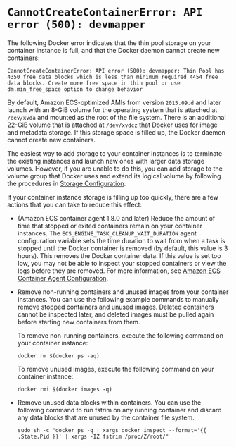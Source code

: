 # `CannotCreateContainerError: API error (500): devmapper`<a name="CannotCreateContainerError"></a>

The following Docker error indicates that the thin pool storage on your container instance is full, and that the Docker daemon cannot create new containers:

```
CannotCreateContainerError: API error (500): devmapper: Thin Pool has 4350 free data blocks which is less than minimum required 4454 free data blocks. Create more free space in thin pool or use dm.min_free_space option to change behavior 
```

By default, Amazon ECS\-optimized AMIs from version `2015.09.d` and later launch with an 8\-GiB volume for the operating system that is attached at `/dev/xvda` and mounted as the root of the file system\. There is an additional 22\-GiB volume that is attached at `/dev/xvdcz` that Docker uses for image and metadata storage\. If this storage space is filled up, the Docker daemon cannot create new containers\.

The easiest way to add storage to your container instances is to terminate the existing instances and launch new ones with larger data storage volumes\. However, if you are unable to do this, you can add storage to the volume group that Docker uses and extend its logical volume by following the procedures in [Storage Configuration](ecs-ami-storage-config.md)\.

If your container instance storage is filling up too quickly, there are a few actions that you can take to reduce this effect:
+ \(Amazon ECS container agent 1\.8\.0 and later\) Reduce the amount of time that stopped or exited containers remain on your container instances\. The `ECS_ENGINE_TASK_CLEANUP_WAIT_DURATION` agent configuration variable sets the time duration to wait from when a task is stopped until the Docker container is removed \(by default, this value is 3 hours\)\. This removes the Docker container data\. If this value is set too low, you may not be able to inspect your stopped containers or view the logs before they are removed\. For more information, see [Amazon ECS Container Agent Configuration](ecs-agent-config.md)\.
+ Remove non\-running containers and unused images from your container instances\. You can use the following example commands to manually remove stopped containers and unused images\. Deleted containers cannot be inspected later, and deleted images must be pulled again before starting new containers from them\.

  To remove non\-running containers, execute the following command on your container instance:

  ```
  docker rm $(docker ps -aq)
  ```

  To remove unused images, execute the following command on your container instance:

  ```
  docker rmi $(docker images -q)
  ```
+ Remove unused data blocks within containers\. You can use the following command to run fstrim on any running container and discard any data blocks that are unused by the container file system\.

  ```
  sudo sh -c "docker ps -q | xargs docker inspect --format='{{ .State.Pid }}' | xargs -IZ fstrim /proc/Z/root/"
  ```